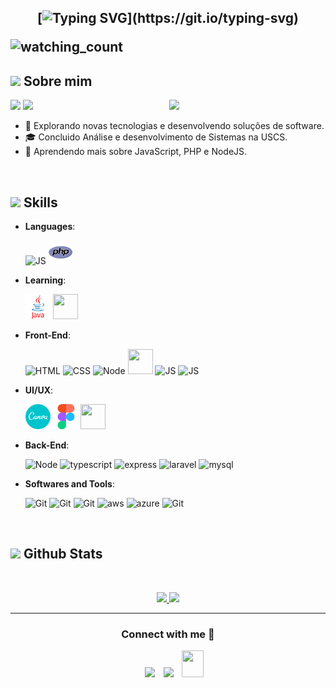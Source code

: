 <h2 align="center">
    
[![Typing SVG](https://readme-typing-svg.herokuapp.com?duration=3000&center=true&width=500&lines=Bem+vindo,+para+a+minha+Github+page!;Sou+Vitor+Henrique.;Desenvolvedor+Web.;Sempre+em+busca+de+aprender+mais+tecnologias!)](https://git.io/typing-svg)

<p align="left"> 
<img src="https://komarev.com/ghpvc/?username=Vitor&color=brightgreen" alt="watching_count" />
 </p>
	
## <picture><img src = "https://github.com/7oSkaaa/7oSkaaa/blob/main/Images/about_me.gif?raw=true" width = 50px></picture> Sobre mim

<picture> <img align="right" src="https://github.com/7oSkaaa/7oSkaaa/blob/main/Images/Right_Side.gif?raw=true" width = 250px></picture>
 <p align="left">
  <img src="https://img.shields.io/badge/Focus-Web%20Development-dodgerblue" />
  <img src="https://img.shields.io/badge/Languages-Portugues+English-dodgergreen" />
</p>

- 🔭 Explorando novas tecnologias e desenvolvendo soluções de software.
- 🎓 Concluido Análise e desenvolvimento de Sistemas na USCS.
- 🌱 Aprendendo mais sobre JavaScript, PHP e NodeJS.

<br>

## <img src="https://media2.giphy.com/media/QssGEmpkyEOhBCb7e1/giphy.gif?cid=ecf05e47a0n3gi1bfqntqmob8g9aid1oyj2wr3ds3mg700bl&rid=giphy.gif" width ="25"><b> Skills</b>

<p align="center">



- **Languages**:
    
     <img src="https://user-images.githubusercontent.com/64439609/212556085-e6f8391a-6f25-43d5-8bfe-818167047cfb.png" width="40" height="40" alt="JS"/>
     <img alt="PHP" title="PHP" height="38px" src="https://raw.githubusercontent.com/github/explore/80688e429a7d4ef2fca1e82350fe8e3517d3494d/topics/php/php.png" />

     
- **Learning**:

     <img src="https://github.com/devicons/devicon/blob/master/icons/java/java-original-wordmark.svg" width="40" height="40" />
     <img src="https://raw.githubusercontent.com/marwin1991/profile-technology-icons/refs/heads/main/icons/python.png" width="40" height="40" />     
  
- **Front-End**:

   <img src="https://user-images.githubusercontent.com/64439609/212556407-f122dc0e-901c-4df7-960f-29a3b52c5349.png" width="40" height="40" alt="HTML" />
   <img src="https://user-images.githubusercontent.com/64439609/212556203-47a51702-fec1-4275-bafb-6afdea15b092.png" width="40" height="40" alt="CSS" />
   <img src="https://raw.githubusercontent.com/marwin1991/profile-technology-icons/refs/heads/main/icons/tailwind_css.png" width="40" height="40" alt="Node"/>
   <img src="https://img.icons8.com/color/30/vue-js.png" width="40" height="40" />
   <img src="https://user-images.githubusercontent.com/64439609/212556085-e6f8391a-6f25-43d5-8bfe-818167047cfb.png" width="40" height="40" alt="JS"/>
   <img src="https://raw.githubusercontent.com/marwin1991/profile-technology-icons/refs/heads/main/icons/bootstrap.png" width="40" height="40" alt="JS"/>

- **UI/UX**:
  
  <img src="https://github.com/devicons/devicon/blob/master/icons/canva/canva-original.svg" width="40" height="40" />
  <img src="https://github.com/devicons/devicon/blob/master/icons/figma/figma-original.svg" width="40" height="40" />
  <img src="https://raw.githubusercontent.com/marwin1991/profile-technology-icons/refs/heads/main/icons/shadcn_ui.png" width="40" height="40" />
 
		
- **Back-End**:

  <img src="https://raw.githubusercontent.com/marwin1991/profile-technology-icons/refs/heads/main/icons/node_js.png" width="40" height="40" alt="Node"/>
  <img src="https://raw.githubusercontent.com/marwin1991/profile-technology-icons/refs/heads/main/icons/typescript.png" width="40" height="40" alt="typescript"/>
  <img src="https://raw.githubusercontent.com/marwin1991/profile-technology-icons/refs/heads/main/icons/express.png" width="40" height="40" alt="express"/>
  <img src="https://raw.githubusercontent.com/marwin1991/profile-technology-icons/refs/heads/main/icons/laravel.png" width="40" height="40" alt="laravel"/>
  <img src="https://raw.githubusercontent.com/marwin1991/profile-technology-icons/refs/heads/main/icons/mysql.png" width="40" height="40" alt="mysql"/>
  
  

- **Softwares and Tools**:

    <img src="https://user-images.githubusercontent.com/64439609/212556685-de9a7c04-31b0-43b6-af39-7c82ac13b321.png" width="40" height="40" alt="Git"/>
    <img src="https://user-images.githubusercontent.com/64439609/212556741-81407849-82c8-4926-854f-820e8a644375.png" width="40" height="40" alt="Git"/>
    <img src="https://user-images.githubusercontent.com/64439609/212556802-77a65ec1-aa71-4272-b603-1a57d1914678.png" width="40" height="40" alt="Git"/>
    <img src="https://raw.githubusercontent.com/marwin1991/profile-technology-icons/refs/heads/main/icons/aws.png" width="40" height="40" alt="aws"/>
    <img src="https://raw.githubusercontent.com/marwin1991/profile-technology-icons/refs/heads/main/icons/microsoft_azure.png" width="40" height="40" alt="azure"/>
    <img src="https://raw.githubusercontent.com/marwin1991/profile-technology-icons/refs/heads/main/icons/postman.png" width="40" height="40" alt="Git"/>

<br>
</p>


## <img src="https://media.giphy.com/media/iY8CRBdQXODJSCERIr/giphy.gif" width="35"><b> Github Stats </b>
<br>
<p align="center">
<a href="https://github.com/vitorhsilver">
  <img height="180em" src="https://github-readme-stats.vercel.app/api?username=VitorHSilver&layout=compact&theme=github_dark&langs_count=10&exclude_repo=kasweb" />
	 
   <img height="180em" src="https://github-readme-stats-eight-theta.vercel.app/api/top-langs/?username=VitorHSilver&layout=compact&exclude_lang=java+r&theme=github_dark" />
</a>
</p>

-----

<h3 align="center" >Connect with me 🤝 </h3>

<p align="center">

 <div align="center"  class="icons-social" style="margin-left: 10px;">
        <a   target="_blank" href="https://www.linkedin.com/in/vitor-hsilver/">
			<img src="https://img.icons8.com/doodle/40/000000/linkedin--v2.png" style="margin-left: 10px;" ></a>
        <a style="margin-left: 10px;" target="_blank" href="">
		<img src="https://img.icons8.com/doodle/40/000000/github--v1.png"></a>
           <a style="margin-left: 10px;" target="_blank" href="mailto:vitor1996henrique@gmail.com">
		<img src="https://img.icons8.com/doodle/2x/gmail-new.png" style=" width:35px; height:43px;"></a>
	
 </div>

</p>


	

</div>
